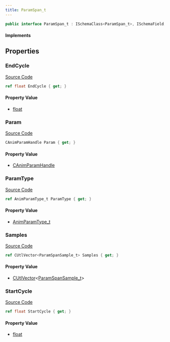 ```yaml
---
title: ParamSpan_t
---
```


```csharp
public interface ParamSpan_t : ISchemaClass<ParamSpan_t>, ISchemaField, ISchemaClass, INativeHandle
```

#### Implements

## Properties

### EndCycle

[Source Code](https://github.com/swiftly-solution/swiftlys2/blob/main/managed/src/SwiftlyS2.Generated/Schemas/Interfaces/ParamSpan_t.cs#L25)

```csharp
ref float EndCycle { get; }
```

#### Property Value

- [float](https://learn.microsoft.com/dotnet/api/system.single)

### Param

[Source Code](https://github.com/swiftly-solution/swiftlys2/blob/main/managed/src/SwiftlyS2.Generated/Schemas/Interfaces/ParamSpan_t.cs#L19)

```csharp
CAnimParamHandle Param { get; }
```

#### Property Value

- [CAnimParamHandle](/docs/api/shared/schemadefinitions/canimparamhandle)

### ParamType

[Source Code](https://github.com/swiftly-solution/swiftlys2/blob/main/managed/src/SwiftlyS2.Generated/Schemas/Interfaces/ParamSpan_t.cs#L21)

```csharp
ref AnimParamType_t ParamType { get; }
```

#### Property Value

- [AnimParamType_t](/docs/api/shared/schemadefinitions/animparamtype_t)

### Samples

[Source Code](https://github.com/swiftly-solution/swiftlys2/blob/main/managed/src/SwiftlyS2.Generated/Schemas/Interfaces/ParamSpan_t.cs#L17)

```csharp
ref CUtlVector<ParamSpanSample_t> Samples { get; }
```

#### Property Value

- [CUtlVector](/docs/api/-1)<[ParamSpanSample_t](/docs/api/shared/schemadefinitions/paramspansample_t)>

### StartCycle

[Source Code](https://github.com/swiftly-solution/swiftlys2/blob/main/managed/src/SwiftlyS2.Generated/Schemas/Interfaces/ParamSpan_t.cs#L23)

```csharp
ref float StartCycle { get; }
```

#### Property Value

- [float](https://learn.microsoft.com/dotnet/api/system.single)

